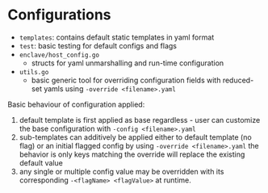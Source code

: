 # Configurations

- `templates`: contains default static templates in yaml format
- `test`: basic testing for default configs and flags
- `enclave/host_config.go`
  - structs for yaml unmarshalling and run-time configuration
- `utils.go`
  - basic generic tool for overriding configuration fields with reduced-set
 yamls using `-override <filename>.yaml`

Basic behaviour of configuration applied:
1. default template is first applied as base regardless - user can customize the base configuration with `-config <filename>.yaml`
2. sub-templates can additively be applied either to default template (no flag) or an initial flagged config by using `-override <filename>.yaml` the behavior is only keys matching the override will replace the existing default value
3. any single or multiple config value may be overridden with its corresponding `-<flagName> <flagValue>` at runtime.